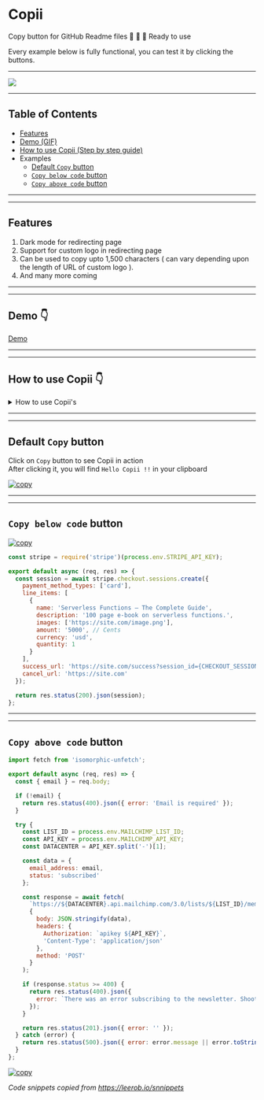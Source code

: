 # Copii
Copy button for GitHub Readme files 🎉 🎉 🎉  Ready to use

Every example below is fully functional, you can test it by clicking the buttons.

---

[![](https://data.jsdelivr.com/v1/package/gh/lalit2005/copii/badge)](https://www.jsdelivr.com/package/gh/lalit2005/copii)

---
## Table of Contents

  - [Features](#features)
  - [Demo (GIF)](#demo-)
  - [How to use Copii (Step by step guide) ](#how-to-use-copii-)
  - Examples
    - [Default `Copy` button](#default-copy-button)
    - [`Copy below code` button](#copy-below-code-button)
    - [`Copy above code` button](#copy-above-code-button)
---
---
## Features

1. Dark mode for redirecting page
2. Support for custom logo in redirecting page
3. Can be used to copy upto 1,500 characters ( can vary depending upon the length of URL of custom logo ).
4. And many more coming
---
---
## Demo 👇  

[Demo](https://bit.ly/2YSQxj1)

---
---
## How to use Copii 👇

<details>
  <summary>How to use Copii's</summary>
  
- Head over to [Copii homepage](https://copii.vercel.app)

- Scroll down to the form 

![image.png](https://cdn.hashnode.com/res/hashnode/image/upload/v1612847025789/7z-4rHnFB.png)

- Check the check box if you want Dark Mode in redirecting page ( optional )

![image.png](https://cdn.hashnode.com/res/hashnode/image/upload/v1612773586539/1S9JyL-ua.png)

- Enter the text/code you want to be copied when the user clicks on `Copy` button in README file

![image.png](https://cdn.hashnode.com/res/hashnode/image/upload/v1612847152376/CfsFm9dEJ.png)

- Enter the URL ( optional ) for custom logo in redirecting page

![image.png](https://cdn.hashnode.com/res/hashnode/image/upload/v1612847412557/Xit599Pom.png)

- Click on `Generate`

![image.png](https://cdn.hashnode.com/res/hashnode/image/upload/v1612847520906/9dS9czuEu.png)

- Now you will be able to see 3 buttons that you can use

![image.png](https://cdn.hashnode.com/res/hashnode/image/upload/v1612847631173/w7IbIujvL.png)

- Click on any of the button to copy its markdown code. When a user clicks on any of button in README or any other rendered markdown file, user will be taken to `https://copii.vercel.app/?ct=hi`( for example ) and the text/code gets copied to clipboard there. Now, the user will be redirected back to same part webpage/github readme back with the help of `History API`

- Paste the markdown code in your markdown file/readme file and you are good to go 😲

</details>

---
---

## Default `Copy` button

Click on `Copy` button to see Copii in action  
After clicking it, you will find `Hello Copii !!` in your clipboard  

[![copy](https://cdn.jsdelivr.net/gh/lalit2005/copii@master/assets/copy.svg)](https://copii.vercel.app/?ct=Hello%20Copii%20!!&tm=blk&lg=https://avatars.githubusercontent.com/u/69138026?s=60&v=4)

---
---

## `Copy below code` button


[![copy](https://cdn.jsdelivr.net/gh/lalit2005/copii@master/assets/copy-below-code.svg)](https://copii.vercel.app/?ct=const%20stripe%20¬Ωœ%20require('stripe')(process.env.STRIPE_API_KEY);¬ß≈¬ß≈export%20default%20async%20(req,%20res)%20¬Ωœ>%20{¬ß≈%20%20const%20session%20¬Ωœ%20await%20stripe.checkout.sessions.create({¬ß≈%20%20%20%20payment_method_types:%20['card'],¬ß≈%20%20%20%20line_items:%20[¬ß≈%20%20%20%20%20%20{¬ß≈%20%20%20%20%20%20%20%20name:%20'Serverless%20Functions%20–%20The%20Complete%20Guide',¬ß≈%20%20%20%20%20%20%20%20description:%20'100%20page%20e-book%20on%20serverless%20functions.',¬ß≈%20%20%20%20%20%20%20%20images:%20['https://site.com/image.png'],¬ß≈%20%20%20%20%20%20%20%20amount:%20'5000',%20//%20Cents¬ß≈%20%20%20%20%20%20%20%20currency:%20'usd',¬ß≈%20%20%20%20%20%20%20%20quantity:%201¬ß≈%20%20%20%20%20%20}¬ß≈%20%20%20%20],¬ß≈%20%20%20%20success_url:%20'https://site.com/success?session_id¬Ωœ{CHECKOUT_SESSION_ID}',¬ß≈%20%20%20%20cancel_url:%20'https://site.com'¬ß≈%20%20});¬ß≈¬ß≈%20%20return%20res.status(200).json(session);¬ß≈};¬ß≈&tm=blk&lg=https://cdn.statically.io/gh/leerob/leerob.io/main/public/logos/stripe.png)

```js
const stripe = require('stripe')(process.env.STRIPE_API_KEY);

export default async (req, res) => {
  const session = await stripe.checkout.sessions.create({
    payment_method_types: ['card'],
    line_items: [
      {
        name: 'Serverless Functions – The Complete Guide',
        description: '100 page e-book on serverless functions.',
        images: ['https://site.com/image.png'],
        amount: '5000', // Cents
        currency: 'usd',
        quantity: 1
      }
    ],
    success_url: 'https://site.com/success?session_id={CHECKOUT_SESSION_ID}',
    cancel_url: 'https://site.com'
  });

  return res.status(200).json(session);
};
```

---
---

## `Copy above code` button

```js
import fetch from 'isomorphic-unfetch';

export default async (req, res) => {
  const { email } = req.body;

  if (!email) {
    return res.status(400).json({ error: 'Email is required' });
  }

  try {
    const LIST_ID = process.env.MAILCHIMP_LIST_ID;
    const API_KEY = process.env.MAILCHIMP_API_KEY;
    const DATACENTER = API_KEY.split('-')[1];

    const data = {
      email_address: email,
      status: 'subscribed'
    };

    const response = await fetch(
      `https://${DATACENTER}.api.mailchimp.com/3.0/lists/${LIST_ID}/members`,
      {
        body: JSON.stringify(data),
        headers: {
          Authorization: `apikey ${API_KEY}`,
          'Content-Type': 'application/json'
        },
        method: 'POST'
      }
    );

    if (response.status >= 400) {
      return res.status(400).json({
        error: `There was an error subscribing to the newsletter. Shoot me an email at [me@leerob.io] and I'll add you to the list.`
      });
    }

    return res.status(201).json({ error: '' });
  } catch (error) {
    return res.status(500).json({ error: error.message || error.toString() });
  }
};

```

[![copy](https://cdn.jsdelivr.net/gh/lalit2005/copii@master/assets/copy-above-code.svg)](https://copii.vercel.app/?ct=import%20fetch%20from%20'isomorphic-unfetch';¬ß≈¬ß≈export%20default%20async%20(req,%20res)%20¬Ωœ>%20{¬ß≈%20%20const%20{%20email%20}%20¬Ωœ%20req.body;¬ß≈¬ß≈%20%20if%20(!email)%20{¬ß≈%20%20%20%20return%20res.status(400).json({%20error:%20'Email%20is%20required'%20});¬ß≈%20%20}¬ß≈¬ß≈%20%20try%20{¬ß≈%20%20%20%20const%20LIST_ID%20¬Ωœ%20process.env.MAILCHIMP_LIST_ID;¬ß≈%20%20%20%20const%20API_KEY%20¬Ωœ%20process.env.MAILCHIMP_API_KEY;¬ß≈%20%20%20%20const%20DATACENTER%20¬Ωœ%20API_KEY.split('-')[1];¬ß≈¬ß≈%20%20%20%20const%20data%20¬Ωœ%20{¬ß≈%20%20%20%20%20%20email_address:%20email,¬ß≈%20%20%20%20%20%20status:%20'subscribed'¬ß≈%20%20%20%20};¬ß≈¬ß≈%20%20%20%20const%20response%20¬Ωœ%20await%20fetch(¬ß≈%20%20%20%20%20%20`https://${DATACENTER}.api.mailchimp.com/3.0/lists/${LIST_ID}/members`,¬ß≈%20%20%20%20%20%20{¬ß≈%20%20%20%20%20%20%20%20body:%20JSON.stringify(data),¬ß≈%20%20%20%20%20%20%20%20headers:%20{¬ß≈%20%20%20%20%20%20%20%20%20%20Authorization:%20`apikey%20${API_KEY}`,¬ß≈%20%20%20%20%20%20%20%20%20%20'Content-Type':%20'application/json'¬ß≈%20%20%20%20%20%20%20%20},¬ß≈%20%20%20%20%20%20%20%20method:%20'POST'¬ß≈%20%20%20%20%20%20}¬ß≈%20%20%20%20);¬ß≈¬ß≈%20%20%20%20if%20(response.status%20>¬Ωœ%20400)%20{¬ß≈%20%20%20%20%20%20return%20res.status(400).json({¬ß≈%20%20%20%20%20%20%20%20error:%20`There%20was%20an%20error%20subscribing%20to%20the%20newsletter.%20Shoot%20me%20an%20email%20at%20[me@leerob.io]%20and%20I'll%20add%20you%20to%20the%20list.`¬ß≈%20%20%20%20%20%20});¬ß≈%20%20%20%20}¬ß≈¬ß≈%20%20%20%20return%20res.status(201).json({%20error:%20''%20});¬ß≈%20%20}%20catch%20(error)%20{¬ß≈%20%20%20%20return%20res.status(500).json({%20error:%20error.message%20||%20error.toString()%20});¬ß≈%20%20}¬ß≈};¬ß≈&tm=wt&lg=https://bit.ly/39UJ6xP)

*Code snippets copied from https://leerob.io/snnippets*
